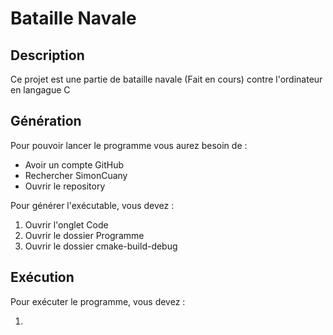 #	Bataille Navale

##	Description 
Ce projet est une partie de bataille navale (Fait en cours) contre l'ordinateur en langague C 
##	Génération
Pour pouvoir lancer le programme vous aurez besoin de :
	
- Avoir un compte GitHub
- Rechercher SimonCuany
- Ouvrir le repository	

Pour générer l'exécutable, vous devez :

1. Ouvrir l'onglet Code
1. Ouvrir le dossier Programme
1. Ouvrir le dossier cmake-build-debug


## Exécution

Pour exécuter le programme, vous devez :

1. 


